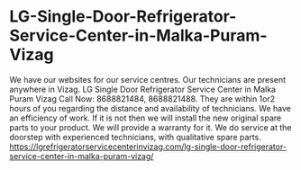 # LG-Single-Door-Refrigerator-Service-Center-in-Malka-Puram-Vizag
We have our websites for our service centres. Our technicians are present anywhere in Vizag. LG Single Door Refrigerator Service Center in Malka Puram Vizag Call Now: 8688821484, 8688821488.  They are within 1or2 hours of you regarding the distance and availability of technicians. We have an efficiency of work. If it is not then we will install the new original spare parts to your product. We will provide a warranty for it. We do service at the doorstep with experienced technicians, with qualitative spare parts.  https://lgrefrigeratorservicecenterinvizag.com/lg-single-door-refrigerator-service-center-in-malka-puram-vizag/
